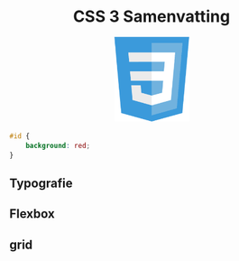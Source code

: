 <div align="center">

# CSS 3 Samenvatting

![CSS 3 Logo](../../Assets/Img/logos/css.png ":no-zoom")
</div>

``` css
#id {
    background: red;
}
```

## Typografie

## Flexbox

## grid
